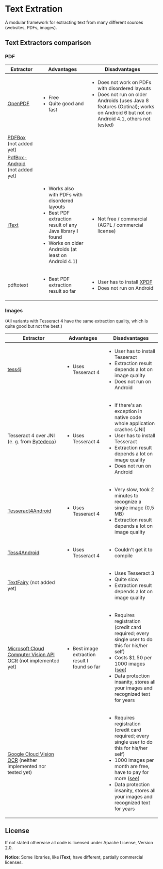# Text Extration

A modular framework for extracting text from many different sources (websites, PDFs, images).

## Text Extractors comparison

### PDF

|Extractor|Advantages|Disadvantages|
|---|---|---|
|[OpenPDF](https://github.com/librepdf/openpdf)|<ul><li>Free</li><li>Quite good and fast</li></ul>|<ul><li>Does not work on PDFs with disordered layouts</li><li>Does not run on older Androids (uses Java 8 features (Optinal); works on Android 6 but not on Android 4.1, others not tested)</li></ul>|
|[PDFBox](https://pdfbox.apache.org/) (not added yet)|||
|[PdfBox-Android](https://github.com/TomRoush/PdfBox-Android) (not added yet)|||
|[iText](https://github.com/itext/itext7)|<ul><li>Works also with PDFs with disordered layouts</li><li>Best PDF extraction result of any Java library I found</li><li>Works on older Androids (at least on Android 4.1)</li></ul>|<ul><li>Not free / commercial (AGPL / commercial license)</li></ul>|
|pdftotext|<ul><li>Best PDF extraction result so far</li></ul>|<ul><li>User has to install [XPDF](https://www.xpdfreader.com/download.html)</li><li>Does not run on Android</li></ul>|

### Images
(All variants with Tesseract 4 have the same extraction quality, which is quite good but not the best.)

|Extractor|Advantages|Disadvantages|
|---|---|---|
|[tess4j](https://github.com/nguyenq/tess4j)|<ul><li>Uses Tesseract 4</li></ul>|<ul><li>User has to install Tesseract</li><li>Extraction result depends a lot on image quality</li><li>Does not run on Android</li></ul>|
|Tesseract 4 over JNI (e. g. from [Bytedeco](https://github.com/bytedeco/javacpp-presets/tree/master/tesseract))|<ul><li>Uses Tesseract 4</li></ul>|<ul><li>If there's an exception in native code whole application crashes (JNI)</li><li>User has to install Tesseract</li><li>Extraction result depends a lot on image quality</li><li>Does not run on Android</li></ul>|
|[Tesseract4Android](https://github.com/adaptech-cz/Tesseract4Android)|<ul><li>Uses Tesseract 4</li></ul>|<ul><li>Very slow, took 2 minutes to recognize a single image (0,5 MB)</li><li>Extraction result depends a lot on image quality</li></ul>|
|[Tess4Android](https://github.com/zsmartercn/Tess4Android)|<ul><li>Uses Tesseract 4</li></ul>|<ul><li>Couldn't get it to compile</li></ul>|
|[TextFairy](https://play.google.com/store/apps/details?id=com.renard.ocr) (not added yet)||<ul><li>Uses Tesseract 3</li><li>Quite slow</li><li>Extraction result depends a lot on image quality</li></ul>|
|[Microsoft Cloud Computer Vision API OCR](https://westus.dev.cognitive.microsoft.com/docs/services/5adf991815e1060e6355ad44/operations/56f91f2e778daf14a499e1fc) (not implemented yet)|<ul><li>Best image extraction result I found so far</li></ul>|<ul><li>Requires registration (credit card required; every single user to do this for his/her self)</li><li>Costs $1.50 per 1000 images ([see](https://azure.microsoft.com/en-us/pricing/details/cognitive-services/))</li><li>Data protection insanity, stores all your images and recognized text for years</li>|
|[Google Cloud Vision OCR](https://cloud.google.com/vision/docs/ocr) (neither implemented nor tested yet)||<ul><li>Requires registration (credit card required; every single user to do this for his/her self)</li><li>1000 images per month are free, have to pay for more ([see](https://cloud.google.com/vision/pricing))</li><li>Data protection insanity, stores all your images and recognized text for years</li>|

## License

If not stated otherwise all code is licensed under Apache License, Version 2.0.

**Notice**: Some libraries, like **iText**, have different, partially commercial licenses.